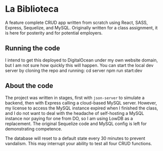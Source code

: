 # La Biblioteca

A feature complete CRUD app written from scratch using React, SASS, Express, Sequelize, and MySQL. Originally written for a class assignment, it is here for posterity and for potential employers. 

## Running the code

I intend to get this deployed to DigitalOcean under my own website domain, but I am not sure how quickly this will happen. You can start the local dev server by cloning the repo and running: 
    cd server
    npm run start:dev

## About the code

The project was written in stages, first with `json-server` to simulate a backend, then with Express calling a cloud-based MySQL server. However, my license to access the MySQL instance expired when I finished the class, and I do not want to deal with the headache of self-hosting a MySQL instance nor paying for one from DO, so I am using LowDB as a replacement. The original Sequelize code and MySQL config is left for demonstrating competence. 

The database will reset to a default state every 30 minutes to prevent vandalism. This may interrupt your ability to test all four CRUD functions. 